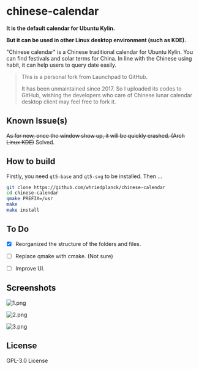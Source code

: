# chinese-calendar

**It is the default calendar for Ubuntu Kylin.**

**But it can be used in other Linux desktop environment (such as KDE).**

"Chinese calendar" is a Chinese traditional calendar for Ubuntu Kylin. You can  find festivals and solar terms for China. In line with the Chinese using habit, it can help users to query date easily.

> This is a personal fork from Launchpad to GitHub.
>
> It has been unmaintained since 2017. So I uploaded its codes to GitHub, wishing the developers who care of Chinese lunar calendar desktop client may feel free to fork it.

## Known Issue(s)

~~As for now, once the window show up, it will be quickly crashed. (Arch Linux KDE)~~
Solved.

## How to build

Firstly, you need `qt5-base` and `qt5-svg` to be installed.
Then ...

```bash
git clone https://github.com/whriedplanck/chinese-calendar
cd chinese-calendar
qmake PREFIX=/usr
make
make install
```

## To Do

- [x] Reorganized the structure of the folders and files.

- [ ] Replace qmake with cmake. (Not sure)
- [ ] Improve UI.

## Screenshots

![1.png](https://www.ubuntukylin.com/public/images/928_nl1.png)

![2.png](https://www.ubuntukylin.com/public/images/928_nl2.png)

![3.png](https://www.ubuntukylin.com/public/images/928_nl3.png)

## License

GPL-3.0 License

